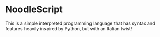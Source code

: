 # NoodleScript
This is a simple interpreted programming language that has syntax and features heavily inspired by Python, but with an Italian twist!

